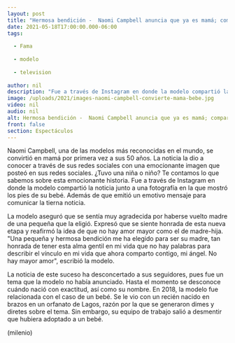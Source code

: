 ```yaml
---
layout: post
title: "Hermosa bendición -  Naomi Campbell anuncia que ya es mamá; comparte foto de su bebé"
date: 2021-05-18T17:00:00.000-06:00
tags:
  
  - Fama
  
  - modelo
  
  - television
  
author: nil
description: "Fue a través de Instagram en donde la modelo compartió la noticia junto a una fotografía en la que mostró los pies de su bebé. Además de que emitió un emotivo mensaje para comunicar la tierna noticia. "
image: /uploads/2021/images-naomi-campbell-convierte-mama-bebe.jpg
video: nil
audio: nil
alt: Hermosa bendición -  Naomi Campbell anuncia que ya es mamá; comparte foto de su bebé
front: false
section: Espectáculos
---
```


Naomi Campbell, una de las modelos más reconocidas en el mundo, se convirtió en mamá por primera vez a sus 50 años. La noticia la dio a conocer a través de sus redes sociales con una emocionante imagen que posteó en sus redes sociales. ¿Tuvo una niña o niño? Te contamos lo que sabemos sobre esta emocionante historia.  Fue a través de Instagram en donde la modelo compartió la noticia junto a una fotografía en la que mostró los pies de su bebé. Además de que emitió un emotivo mensaje para comunicar la tierna noticia. 

La modelo aseguró que se sentía muy agradecida por haberse vuelto madre de una pequeña que la eligió. Expresó que se siente honrada de esta nueva etapa y reafirmó la idea de que no hay amor mayor como el de madre-hija. "Una pequeña y hermosa bendición me ha elegido para ser su madre, tan honrada de tener esta alma gentil en mi vida que no hay palabras para describir el vínculo en mi vida que ahora comparto contigo, mi ángel. No hay mayor amor", escribió la modelo. 

La noticia de este suceso ha desconcertado a sus seguidores, pues fue un tema que la modelo no había anunciado. Hasta el momento se desconoce cuándo nació con exactitud, así como su nombre. En 2018, la modelo fue relacionada con el caso de un bebé. Se le vio con un recién nacido en brazos en un orfanato de Lagos, razón por la que se generaron dimes y diretes sobre el tema. Sin embargo, su equipo de trabajo salió a desmentir que hubiera adoptado a un bebé. 

(milenio)